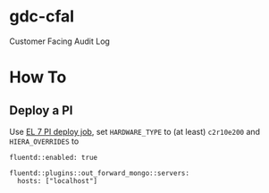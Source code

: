 # gdc-cfal
Customer Facing Audit Log

# How To
## Deploy a PI
Use [EL 7 PI deploy job](https://ci.intgdc.com/job/Deploy%20a%20developer%20instance%20via%20foreman%20(el7)/build?delay=0sec), set `HARDWARE_TYPE` to (at least) `c2r10e200` and `HIERA_OVERRIDES` to 
```
fluentd::enabled: true

fluentd::plugins::out_forward_mongo::servers:
  hosts: ["localhost"]
```
